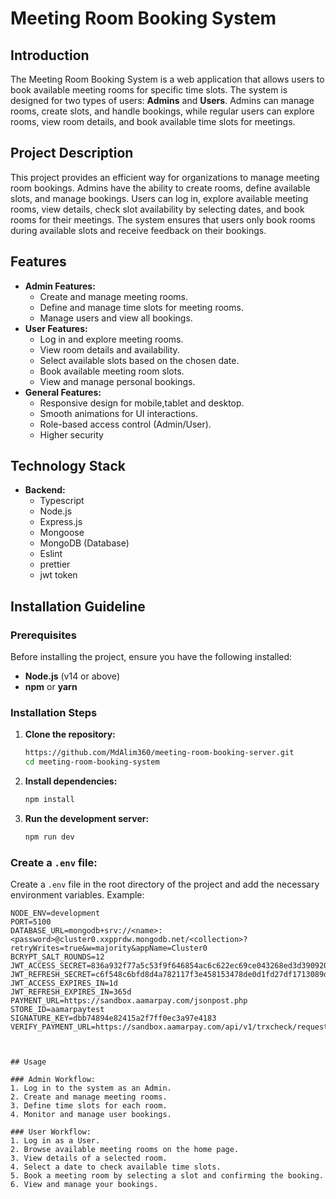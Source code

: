 # Meeting Room Booking System

## Introduction

The Meeting Room Booking System is a web application that allows users to book available meeting rooms for specific time slots. The system is designed for two types of users: **Admins** and **Users**. Admins can manage rooms, create slots, and handle bookings, while regular users can explore rooms, view room details, and book available time slots for meetings.

## Project Description

This project provides an efficient way for organizations to manage meeting room bookings. Admins have the ability to create rooms, define available slots, and manage bookings. Users can log in, explore available meeting rooms, view details, check slot availability by selecting dates, and book rooms for their meetings. The system ensures that users only book rooms during available slots and receive feedback on their bookings.

## Features

- **Admin Features:**
  - Create and manage meeting rooms.
  - Define and manage time slots for meeting rooms.
  - Manage users and view all bookings.
- **User Features:**
  - Log in and explore meeting rooms.
  - View room details and availability.
  - Select available slots based on the chosen date.
  - Book available meeting room slots.
  - View and manage personal bookings.
- **General Features:**
  - Responsive design for mobile,tablet and desktop.
  - Smooth animations for UI interactions.
  - Role-based access control (Admin/User).
  - Higher security

## Technology Stack

- **Backend:**
  - Typescript
  - Node.js
  - Express.js
  - Mongoose
  - MongoDB (Database)
  - Eslint
  - prettier
  - jwt token

## Installation Guideline

### Prerequisites

Before installing the project, ensure you have the following installed:

- **Node.js** (v14 or above)
- **npm** or **yarn**

### Installation Steps

1. **Clone the repository:**
   ```bash
   https://github.com/MdAlim360/meeting-room-booking-server.git
   cd meeting-room-booking-system
   ```
1. **Install dependencies:**

   ```bash
   npm install

   ```

1. **Run the development server:**
   ```bash
   npm run dev
   ```

### Create a `.env` file:

Create a `.env` file in the root directory of the project and add the necessary environment variables. Example:

```env
NODE_ENV=development
PORT=5100
DATABASE_URL=mongodb+srv://<name>:<password>@cluster0.xxpprdw.mongodb.net/<collection>?retryWrites=true&w=majority&appName=Cluster0
BCRYPT_SALT_ROUNDS=12
JWT_ACCESS_SECRET=836a932f77a5c53f9f646854ac6c622ec69ce043268ed3d390920d395ca96b0a
JWT_REFRESH_SECRET=c6f548c6bfd8d4a782117f3e458153478de0d1fd27df1713089d197da5ea7622f118603ff0b5cf432544078bb567b0e51c36853e5ca8f329647cb0afdee09e11
JWT_ACCESS_EXPIRES_IN=1d
JWT_REFRESH_EXPIRES_IN=365d
PAYMENT_URL=https://sandbox.aamarpay.com/jsonpost.php
STORE_ID=aamarpaytest
SIGNATURE_KEY=dbb74894e82415a2f7ff0ec3a97e4183
VERIFY_PAYMENT_URL=https://sandbox.aamarpay.com/api/v1/trxcheck/request.php



## Usage

### Admin Workflow:
1. Log in to the system as an Admin.
2. Create and manage meeting rooms.
3. Define time slots for each room.
4. Monitor and manage user bookings.

### User Workflow:
1. Log in as a User.
2. Browse available meeting rooms on the home page.
3. View details of a selected room.
4. Select a date to check available time slots.
5. Book a meeting room by selecting a slot and confirming the booking.
6. View and manage your bookings.

```
